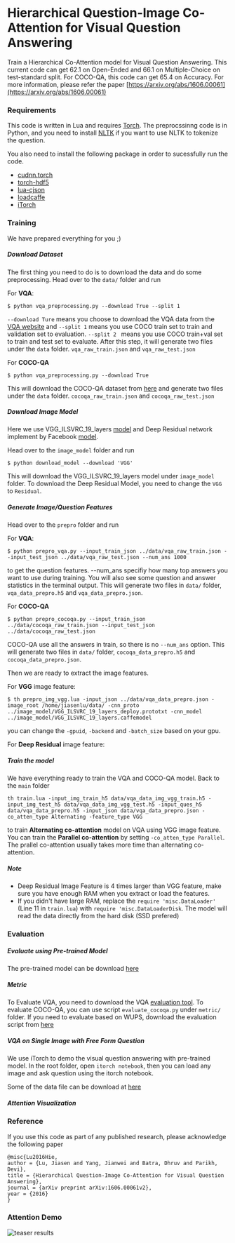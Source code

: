 # Hierarchical Question-Image Co-Attention for Visual Question Answering

Train a Hierarchical Co-Attention model for Visual Question Answering. This current code can get 62.1 on Open-Ended and 66.1 on Multiple-Choice on test-standard split. For COCO-QA, this code can get 65.4 on Accuracy. For more information, please refer the paper [https://arxiv.org/abs/1606.00061](https://arxiv.org/abs/1606.00061)


### Requirements
This code is written in Lua and requires [Torch](http://torch.ch/). The preprocssinng code is in Python, and you need to install [NLTK](http://www.nltk.org/) if you want to use NLTK to tokenize the question.

You also need to install the following package in order to sucessfully run the code.

- [cudnn.torch](https://github.com/soumith/cudnn.torch)
- [torch-hdf5](https://github.com/deepmind/torch-hdf5)
- [lua-cjson](http://www.kyne.com.au/~mark/software/lua-cjson.php)
- [loadcaffe](https://github.com/szagoruyko/loadcaffe)
- [iTorch](https://github.com/facebook/iTorch)

### Training

We have prepared everything for you ;)

##### Download Dataset
The first thing you need to do is to download the data and do some preprocessing. Head over to the `data/` folder and run

For **VQA**:

```
$ python vqa_preprocessing.py --download True --split 1
```
`--download Ture` means you choose to download the VQA data from the [VQA website](http://www.visualqa.org/) and `--split 1` means you use COCO train set to train and validation set to evaluation. `--split 2 ` means you use COCO train+val set to train and test set to evaluate. After this step, it will generate two files under the `data` folder. `vqa_raw_train.json` and `vqa_raw_test.json`

For **COCO-QA**

```
$ python vqa_preprocessing.py --download True 
```
This will download the COCO-QA dataset from [here](http://www.cs.toronto.edu/~mren/imageqa/data/cocoqa/) and generate two files under the `data` folder. `cocoqa_raw_train.json` and `cocoqa_raw_test.json`

##### Download Image Model
Here we use VGG_ILSVRC_19_layers [model](https://gist.github.com/ksimonyan/3785162f95cd2d5fee77) and Deep Residual network implement by Facebook [model](https://github.com/facebook/fb.resnet.torch). 

Head over to the `image_model` folder and run

```
$ python download_model --download 'VGG' 
```
This will download the VGG_ILSVRC_19_layers model under `image_model` folder. To download the Deep Residual Model, you need to change the `VGG` to `Residual`.

##### Generate Image/Question Features

Head over to the `prepro` folder and run

For **VQA**:

```
$ python prepro_vqa.py --input_train_json ../data/vqa_raw_train.json --input_test_json ../data/vqa_raw_test.json --num_ans 1000
```
to get the question features. --num_ans specifiy how many top answers you want to use during training. You will also see some question and answer statistics in the terminal output. This will generate two files in `data/` folder, `vqa_data_prepro.h5` and `vqa_data_prepro.json`.


For **COCO-QA**

```
$ python prepro_cocoqa.py --input_train_json ../data/cocoqa_raw_train.json --input_test_json ../data/cocoqa_raw_test.json
```
COCO-QA use all the answers in train, so there is no `--num_ans` option. This will generate two files in `data/` folder, `cocoqa_data_prepro.h5` and `cocoqa_data_prepro.json`.

Then we are ready to extract the image features.

For **VGG** image feature:

```
$ th prepro_img_vgg.lua -input_json ../data/vqa_data_prepro.json -image_root /home/jiasenlu/data/ -cnn_proto ../image_model/VGG_ILSVRC_19_layers_deploy.prototxt -cnn_model ../image_model/VGG_ILSVRC_19_layers.caffemodel
```
you can change the `-gpuid`, `-backend` and `-batch_size` based on your gpu.

For **Deep Residual** image feature:

##### Train the model

We have everything ready to train the VQA and COCO-QA model. Back to the `main` folder

```
th train.lua -input_img_train_h5 data/vqa_data_img_vgg_train.h5 -input_img_test_h5 data/vqa_data_img_vgg_test.h5 -input_ques_h5 data/vqa_data_prepro.h5 -input_json data/vqa_data_prepro.json -co_atten_type Alternating -feature_type VGG
```

to train **Alternating co-attention** model on VQA using VGG image feature. You can train the **Parallel co-attention** by setting `-co_atten_type Parallel`. The prallel co-attention usually takes more time than alternating co-attention. 

##### Note
- Deep Residual Image Feature is 4 times larger than VGG feature, make sure you have enough RAM when you extract or load the features.
- If you didn't have large RAM, replace the `require 'misc.DataLoader'` (Line 11 in `train.lua`) with `require 'misc.DataLoaderDisk`. The model will read the data directly from the hard disk (SSD prefered)

### Evaluation

##### Evaluate using Pre-trained Model
The pre-trained model can be download [here](https://filebox.ece.vt.edu/~jiasenlu/codeRelease/co_atten/model/)

##### Metric

To Evaluate VQA, you need to download the VQA [evaluation tool](https://github.com/VT-vision-lab/VQA). To evaluate COCO-QA, you can use script `evaluate_cocoqa.py` under `metric/` folder. If you need to evaluate based on WUPS, download the evaluation script from [here](http://datasets.d2.mpi-inf.mpg.de/mateusz14visual-turing/calculate_wups.py) 

##### VQA on Single Image with Free Form Question

We use iTorch to demo the visual question answering with pre-trained model. 
In the root folder, open `itorch notebook`, then you can load any image and ask question using the itorch notebook.

Some of the data file can be download at [here](https://filebox.ece.vt.edu/~jiasenlu/codeRelease/co_atten/data_file/)
##### Attention Visualization


### Reference

If you use this code as part of any published research, please acknowledge the following paper

```
@misc{Lu2016Hie,
author = {Lu, Jiasen and Yang, Jianwei and Batra, Dhruv and Parikh, Devi},
title = {Hierarchical Question-Image Co-Attention for Visual Question Answering},
journal = {arXiv preprint arXiv:1606.00061v2},
year = {2016}
}
```

### Attention Demo

![teaser results](https://raw.github.com/jiasenlu/HieCoAttenVQA/master/vis/demo.png)
